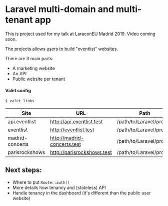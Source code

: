 # Laravel multi-domain and multi-tenant app

This is project used for my talk at LaraconEU Madrid 2019. Video coming soon.

The projects allows users to build "eventlist" websites.

There are 3 main parts:

* A marketing website
* An API
* Public website per tenant

#### Valet config

```bash
$ valet links
```

| Site            | URL                         | Path                                             |
|-----------------| -----------------------------| --------------------------------------------------| 
| api.eventlist   | http://api.eventlist.test   | /path/to/Laravel/project |
| eventlist       | http://eventlist.test       | /path/to/Laravel/project |
| madrid-concerts | http://madrid-concerts.test | /path/to/Laravel/project |
| parisrockshows  | http://parisrockshows.test  | /path/to/Laravel/project |



## Next steps:

* Where to put `Route::auth()`
* More details how tenancy and (stateless) API
* Handle tenancy in the dashboard (it's different than the public user website)
